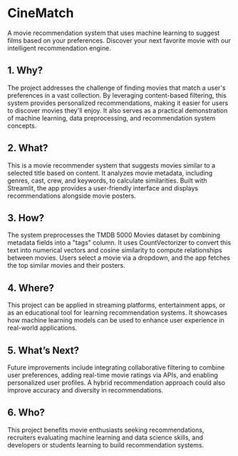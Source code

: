 # CineMatch
 A movie recommendation system that uses machine learning to suggest films based on your preferences. Discover your next favorite movie with our intelligent recommendation engine.

 ## 1. Why?
 The project addresses the challenge of finding movies that match a user's preferences in a vast collection. By leveraging content-based filtering, this system provides personalized recommendations, making it easier for users to discover movies they'll enjoy. It also serves as a practical demonstration of machine learning, data preprocessing, and recommendation system concepts.

 ## 2. What?
 This is a movie recommender system that suggests movies similar to a selected title based on content. It analyzes movie metadata, including genres, cast, crew, and keywords, to calculate similarities. Built with Streamlit, the app provides a user-friendly interface and displays recommendations alongside movie posters.

 ## 3. How?
 The system preprocesses the TMDB 5000 Movies dataset by combining metadata fields into a "tags" column. It uses CountVectorizer to convert this text into numerical vectors and cosine similarity to compute relationships between movies. Users select a movie via a dropdown, and the app fetches the top similar movies and their posters.

 ## 4. Where?
This project can be applied in streaming platforms, entertainment apps, or as an educational tool for learning recommendation systems. It showcases how machine learning models can be used to enhance user experience in real-world applications.

## 5. What’s Next?
Future improvements include integrating collaborative filtering to combine user preferences, adding real-time movie ratings via APIs, and enabling personalized user profiles. A hybrid recommendation approach could also improve accuracy and diversity in recommendations.

## 6. Who?
This project benefits movie enthusiasts seeking recommendations, recruiters evaluating machine learning and data science skills, and developers or students learning to build recommendation systems.


